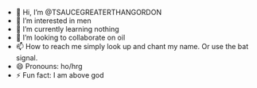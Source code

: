 - 👋 Hi, I’m @TSAUCEGREATERTHANGORDON
- 👀 I’m interested in men
- 🌱 I’m currently learning nothing
- 💞️ I’m looking to collaborate on oil
- 📫 How to reach me simply look up and chant my name. Or use the bat signal.
- 😄 Pronouns: ho/hrg
- ⚡ Fun fact: I am above god

<!---
TSAUCEGREATERTHANGORDON/TSAUCEGREATERTHANGORDON is a ✨ special ✨ repository because its `README.md` (this file) appears on your GitHub profile.
You can click the Preview link to take a look at your changes.
--->
